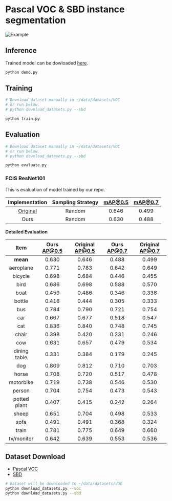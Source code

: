 # Pascal VOC & SBD instance segmentation

![Example](../../static/voc_example.png)

## Inference

Trained model can be dowloaded [here](https://drive.google.com/open?id=1PscvchtzYsT_xsNX8EsmY1j0Kju6j0r0).

```bash
python demo.py
```

## Training

```bash
# Download dataset manually in ~/data/datasets/VOC
# or run below.
# python download_datasets.py --sbd

python train.py
```

## Evaluation

```bash
# Download dataset manually in ~/data/datasets/VOC
# or run below.
# python download_datasets.py --sbd

python evaluate.py
```

### FCIS ResNet101

This is evaluation of model trained by our repo.

| Implementation | Sampling Strategy | mAP@0.5 | mAP@0.7 |
|:--------------:|:-----------------:|:-------:|:-------:|
| [Original](https://github.com/msracver/FCIS) | Random | 0.646 | 0.499 |
| Ours | Random | 0.630 | 0.488 |

**Detailed Evaluation**

| Item | Ours AP@0.5 | Original AP@0.5 | Ours AP@0.7 | Original AP@0.7 |
|:------------:|:-----:|:-----:|:-----:|:-----:|
| **mean**     | 0.630 | 0.646 | 0.488 | 0.499 |
| aeroplane    | 0.771 | 0.783 | 0.642 | 0.649 |
| bicycle      | 0.698 | 0.684 | 0.446 | 0.455 |
| bird         | 0.686 | 0.698 | 0.588 | 0.570 |
| boat         | 0.459 | 0.486 | 0.346 | 0.338 |
| bottle       | 0.416 | 0.444 | 0.305 | 0.333 |
| bus          | 0.784 | 0.790 | 0.721 | 0.754 |
| car          | 0.667 | 0.677 | 0.518 | 0.547 |
| cat          | 0.836 | 0.840 | 0.748 | 0.745 |
| chair        | 0.398 | 0.420 | 0.231 | 0.246 |
| cow          | 0.631 | 0.657 | 0.479 | 0.534 |
| dining table | 0.331 | 0.384 | 0.179 | 0.245 |
| dog          | 0.809 | 0.812 | 0.710 | 0.703 |
| horse        | 0.708 | 0.720 | 0.517 | 0.478 |
| motorbike    | 0.719 | 0.738 | 0.546 | 0.530 |
| person       | 0.704 | 0.754 | 0.473 | 0.543 |
| potted plant | 0.407 | 0.415 | 0.242 | 0.264 |
| sheep        | 0.651 | 0.704 | 0.498 | 0.533 |
| sofa         | 0.491 | 0.491 | 0.368 | 0.324 |
| train        | 0.781 | 0.775 | 0.649 | 0.660 |
| tv/monitor   | 0.642 | 0.639 | 0.553 | 0.536 |

## Dataset Download

- [Pascal VOC](http://host.robots.ox.ac.uk/pascal/VOC/)
- [SBD](http://home.bharathh.info/pubs/codes/SBD/download.html)

```bash
# Dataset will be downloaded to ~/data/datasets/VOC
python download_datasets.py --voc
python download_datasets.py --sbd
```
